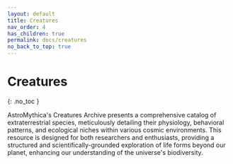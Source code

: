 ```yaml
---
layout: default
title: Creatures
nav_order: 4
has_children: true
permalink: docs/creatures
no_back_to_top: true
---
```


# Creatures
{: .no_toc }

AstroMythica's Creatures Archive presents a comprehensive catalog of extraterrestrial species, meticulously detailing their physiology, behavioral patterns, and ecological niches within various cosmic environments. This resource is designed for both researchers and enthusiasts, providing a structured and scientifically-grounded exploration of life forms beyond our planet, enhancing our understanding of the universe's biodiversity.
<!-- {: .fs-6 .fw-300 } -->
